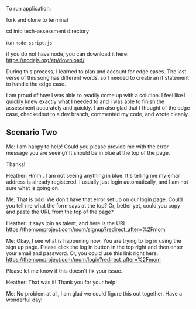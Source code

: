 To run application:  

fork and clone to terminal  

cd into tech-assessment directory  

run `node script.js`  

if you do not have node, you can download it here: https://nodejs.org/en/download/  

During this process, I learned to plan and account for edge cases. The last verse of this song has different words, so I needed to create an if statement to handle the edge case.  


I am proud of how I was able to readily come up with a solution. I feel like I quickly knew exactly what I needed to and I was able to finish the assessment accurately and quickly. I am also glad that I thought of the edge case, checkedout to a dev branch, commented my code, and wrote cleanly.  


## Scenario Two 

Me: I am happy to help! Could you please provide me with the error message you are seeing? It should be in blue at the top of the page. 

Thanks! 

Heather: Hmm.. I am not seeing anything in blue. It's telling me my email address is already registered. I usually just login automatically, and I am not sure what is going on. 

Me: That is odd. We don't have that error set up on our login page. Could you tell me what the form says at the top? Or, better yet, could you copy and paste the URL from the top of the page? 

Heather: It says join as talent, and here is the URL https://themomproject.com/mom/signup?redirect_after=%2Fmom

Me: Okay, I see what is happening now. You are trying to log in using the sign up page. Please click the log in button in the top right and then enter your email and password. Or, you could use this link right here. https://themomproject.com/mom/login?redirect_after=%2Fmom 

Please let me know if this doesn't fix your issue. 

Heather: That was it! Thank you for your help! 

Me: No problem at all, I am glad we could figure this out together. Have a wonderful day! 